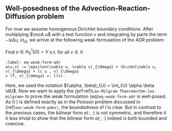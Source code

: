 ## Well-posedness of the Advection-Reaction-Diffusion problem

For now we assume homogenous Dirichlet boundary conditions. After multiplying $\mcA u$ with a
test function $v$ and integrating by parts the term
$-(\epsilon \Delta u , v)_{\Omega}$, we arrive at the following weak formulation of the ADR problem:

Find $u \in H^1_0(\Omega) = V$ s.t. for all $v \in V$
```{math}
:label: eq-weak-form-adr
a(u,v) := \epsilon(\nabla u, \nabla v)_{\Omega} + (b\cdot\nabla u, v)_{\Omega} + (c u , v)_{\Omega}
= (f, v)_{\Omega} =: l(v).
```

Here, we used the notation $(\alpha, \beta)_{U} = \int_{U} \alpha \beta \dU$. Now we want to apply
the {prf:ref}`Lax-Milgram Theorem<thm-lax-milgram>` to prove the weak formulation {eq}`eq-weak-form-adr`
is well-posed. 
As $l(\cdot)$ is defined exactly as in the Poisson problem discussed in
{ref}`sec:weak-form-pdes)`, the boundedness of $l$ is clear.
But in contrast to the previous cases, the bilinear form $a(\cdot,
\cdot)$ is not symmetric, and therefore it it less trivial to show
that the bilinear form $a(\cdot, \cdot)$ indeed is both bounded and
coercive.
